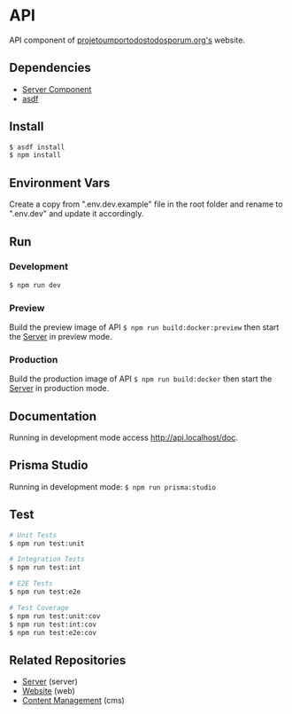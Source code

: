 # API
API component of [projetoumportodostodosporum.org's](https://projetoumportodostodosporum.org) website.


## Dependencies
- [Server Component](https://github.com/ProjetoUmPorTodosTodosPorUm/server)
- [asdf](https://asdf-vm.com/guide/getting-started.html)


## Install
```bash
$ asdf install
$ npm install
```


## Environment Vars
Create a copy from ".env.dev.example" file in the root folder and rename to ".env.dev" and update it accordingly.


## Run
### Development
```bash
$ npm run dev
```

### Preview
Build the preview image of API ``$ npm run build:docker:preview`` then start the [Server](https://github.com/ProjetoUmPorTodosTodosPorUm/server) in preview mode.

### Production
Build the production image of API ``$ npm run build:docker`` then start the [Server](https://github.com/ProjetoUmPorTodosTodosPorUm/server) in production mode.


## Documentation 
Running in development mode access http://api.localhost/doc.


## Prisma Studio
Running in development mode: ``$ npm run prisma:studio``


## Test
```bash
# Unit Tests
$ npm run test:unit

# Integration Tests
$ npm run test:int

# E2E Tests
$ npm run test:e2e

# Test Coverage
$ npm run test:unit:cov
$ npm run test:int:cov
$ npm run test:e2e:cov
```


## Related Repositories
- [Server](https://github.com/ProjetoUmPorTodosTodosPorUm/server) (server)
- [Website](https://github.com/ProjetoUmPorTodosTodosPorUm/web) (web)
- [Content Management](https://github.com/ProjetoUmPorTodosTodosPorUm/cms) (cms)
